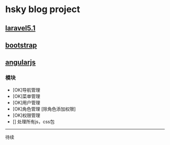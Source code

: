 # hsky blog project
## [laravel5.1](http://laravel.com/docs/5.1 'larave5.1')
## [bootstrap](http://getbootstrap.com/ 'bootstrap')
## [angularjs](https://angularjs.org/ 'angularJs')

### 模块
- [OK]导航管理
- [OK]菜单管理
- [OK]用户管理
- [OK]角色管理 [除角色添加权限]
- [OK]权限管理
- [] 处理所有js，css包
---

待续

